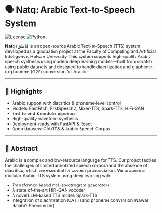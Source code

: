 # 🗣️ Natq: Arabic Text-to-Speech System

![License](https://img.shields.io/badge/license-MIT-green.svg)
![Python](https://img.shields.io/badge/python-3.10+-blue.svg)

**Natq** (ناطق) is an open-source Arabic Text-to-Speech (TTS) system developed as a graduation project at the Faculty of Computing and Artificial Intelligence, Helwan University. This system supports high-quality Arabic speech synthesis using modern deep learning models—built from scratch using public datasets and designed to handle diacritization and grapheme-to-phoneme (G2P) conversion for Arabic.


---

## 🌟 Highlights

-  Arabic support with diacritics & phoneme-level control
-  Models: FastPitch, FastSpeech2, Mixer-TTS, Spark-TTS, HiFi-GAN
-  End-to-end & modular pipelines
-  High-quality waveform synthesis
-  Deployment-ready with FastAPI & React
-  Open datasets: ClArTTS & Arabic Speech Corpus

---

## 📜 Abstract

Arabic is a complex and low-resource language for TTS. Our project tackles the challenges of limited annotated speech corpora and the absence of diacritics, which are essential for correct pronunciation. We propose a modular Arabic TTS system using deep learning with:

- Transformer-based mel-spectrogram generators
- A state-of-the-art HiFi-GAN vocoder
- A novel LLM-based TTS model: Spark-TTS
- Integration of diacritization (CATT) and phoneme conversion (Nawar Halabi’s Phenomizer)
